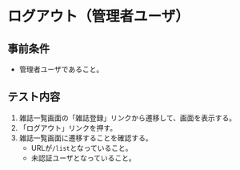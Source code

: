 # ログアウト（管理者ユーザ）

## 事前条件
- 管理者ユーザであること。

## テスト内容
1. 雑誌一覧画面の「雑誌登録」リンクから遷移して、画面を表示する。
1. 「ログアウト」リンクを押す。
1. 雑誌一覧画面に遷移することを確認する。
    - URLが`/list`となっていること。
    - 未認証ユーザとなっていること。
